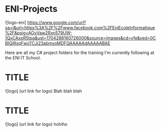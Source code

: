 # ENI-Projects
![logo-eni] https://www.google.com/url?sa=i&url=https%3A%2F%2Fwww.facebook.com%2FEniEcoleInformatique%2F&psig=AOvVaw2Rxn579UW-1QxCAxoR5tpa&ust=1704288160726000&source=images&cd=vfe&ved=0CBIQjRxqFwoTCJi23abmvoMDFQAAAAAdAAAAABAE

Here are all my C# project folders for the training I'm currently following at the ENI IT School.

# TITLE
![logo] (url link for logo)
Blah blah blah

# TITLE
![logo] (url link for logo)
hohiho


